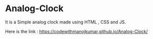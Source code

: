 # Analog-Clock

It is a Simple analog clock made using HTML , CSS and JS.


Here is the link :
https://codewithmanojkumar.github.io/Analog-Clock/
